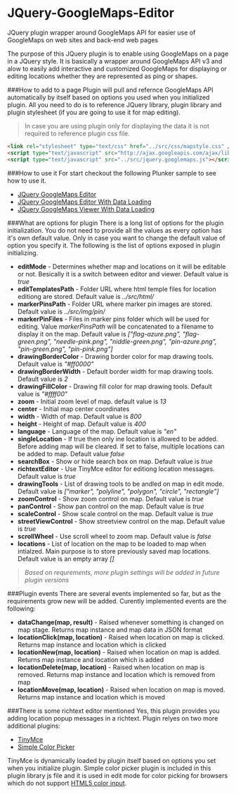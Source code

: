 JQuery-GoogleMaps-Editor
=======================

JQuery plugin wrapper around GoogleMaps API for easier use of GoogleMaps on web sites and back-end web pages

The purpose of this JQuery plugin is to enable using GoogleMaps on a page in a JQuery style. It is basically a wrapper around GoogleMaps API v3 and alow to easily add interactive and customized GoogleMaps for displaying or editing locations whether they are represented as ping or shapes.

###How to add to a page
Plugin will pull and refernce GoogleMaps API automatically by itself based on options you used when you initialized plugin. All you need to do is to reference JQuery library, plugin library and plugin stylesheet (if you are going to use it for map editing).
> In case you are using plugin only for displaying the data it is not required to reference plugin css file.

```html
<link rel="stylesheet" type="text/css" href="../src/css/mapstyle.css" />
<script type="text/javascript" src="http://ajax.googleapis.com/ajax/libs/jquery/1.11.0/jquery.min.js"></script>
<script type="text/javascript" src="../src/jquery.googlemaps.js"></script>
```
###How to use it
For start checkout the following Plunker sample to see how to use it.
* [JQuery GoogleMaps Editor](http://embed.plnkr.co/uF61SQ1xzbt7KHMpGkvY/preview)
* [JQuery GoogleMaps Editor With Data Loading](http://embed.plnkr.co/nWfvbi/preview)
* [JQuery GoogleMaps Viewer With Data Loading](http://embed.plnkr.co/3a2otxiOS08ecDQIqZiZ/preview)

###What are options for plugin
There is a long list of options for the plugin initialization. You do not need to provide all the values as every option has it's own default value. Only in case you want to change the default value of option you specify it.
The following is the list of options exposed in plugin initializing.
* **editMode** - Determines whether map and locations on it will be editable or not. Besically it is a switch between editor and viewer. Default value is _true_
* **editTemplatesPath** - Folder URL where html temple files for location editiong are stored. Default value is _../src/html/_
* **markerPinsPath** - Folder URL where marker pin images are stored. Default value is _../src/img/pin/_
* **markerPinFiles** - Files in marker pins folder which will be used for editing. Value _markerPinsPath_ will be concatenated to a filename to display it on the map. Default value is _["flag-azure.png", "flag-green.png", "needle-pink.png", "niddle-green.png", "pin-azure.png", "pin-green.png", "pin-pink.png"]_
* **drawingBorderColor** - Drawing border color for map drawing tools. Default value is _"#ff0000"_
* **drawingBorderWidth** - Default border width for map drawing tools. Default value is _2_
* **drawingFillColor** - Drawing fill color for map drawing tools. Default value is _"#ffff00"_
* **zoom** - Initial zoom level of map. default value is _13_
* **center** - Initial map center coordinates
* **width** - Width of map. Default value is _800_
* **height** - Height of map. Default value is _400_
* **language** - Language of the map. Default value is _"en"_
* **singleLocation** - If true then only ine location is allowed to be added. Before adding map will be cleared. If set to false, multiple locations can be added to map. Default value _false_
* **searchBox** - Show or hide search box on map. Default value is _true_
* **richtextEditor** - Use TinyMce editor for editiong location messages. Default value is _true_
* **drawingTools** - List of drawing tools to be andled on map in edit mode. Default value is _["marker", "polyline", "polygon", "circle", "rectangle"]_
* **zoomControl** - Show zoom control on map. Default value is _true_
* **panControl** - Show pan control on the map. Default value is _true_
* **scaleControl** - Show scale control on the map. Default value is _true_
* **streetViewControl** - Show streetview control on the map. Default value is _true_
* **scrollWheel** - Use scroll wheel to zoom map. Default value is _false_
* **locations** - List of location on the map to be loaded to map when intialzed. Main purpose is to store previously saved map locations. Default value is an empty array _[]_

> _Based on requrements, more plugin settings will be added in future plugin versions_

###Plugin events
There are several events implemented so far, but as the requirements grow new will be added. Curently implemented events are the following:
* **dataChange(map, result)** - Raised whenever something is changed on map stage. Returns map instance and map data in JSON format
* **locationClick(map, location)** - Raised when location on map is clicked. Returns map instance and location which is clicked
* **locationNew(map, location)** - Raised when location on map is added. Returns map instance and location which is added
* **locationDelete(map, location)** - Raised when location on map is removed. Returns map instance and location which is removed from map
* **locationMove(map, location)** - Raised when location on map is moved. Returns map instance and location which is moved

###There is some richtext editor mentioned
Yes, this plugin provides you adding location popup messages in a richtext. Plugin relyes on two more additional plugins:
* [TinyMce](http://www.tinymce.com/)
* [Simple Color Picker](https://github.com/rachel-carvalho/simple-color-picker)

TinyMce is dynamically loaded by plugin itself based on options you set when you initialize plugin. Simple color picker plugin is included in this plugin library js file and it is used in edit mode for color picking for browsers which do not support [HTML5 color input](http://www.w3schools.com/html/html5_form_input_types.asp).

